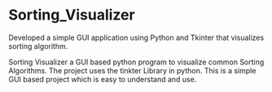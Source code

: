 # Sorting_Visualizer
Developed a simple GUI application using Python and Tkinter that visualizes sorting algorithm.

Sorting Visualizer a GUI based python program to visualize common Sorting Algorithms. The project uses the tinkter Library in python. This is a simple GUI based project which is easy to understand and use.
